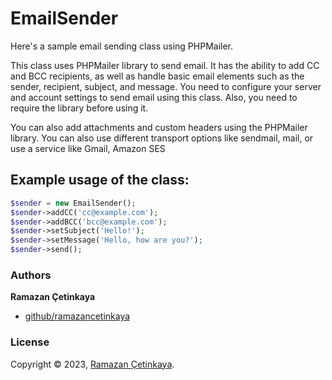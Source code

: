 # EmailSender
Here's a sample email sending class using PHPMailer.

This class uses PHPMailer library to send email. It has the ability to add CC and BCC recipients, as well as handle basic email elements such as the sender, recipient, subject, and message.
You need to configure your server and account settings to send email using this class. Also, you need to require the library before using it.

You can also add attachments and custom headers using the PHPMailer library. You can also use different transport options like sendmail, mail, or use a service like Gmail, Amazon SES

## Example usage of the class:
```php
$sender = new EmailSender();
$sender->addCC('cc@example.com');
$sender->addBCC('bcc@example.com');
$sender->setSubject('Hello!');
$sender->setMessage('Hello, how are you?');
$sender->send();
```

### Authors

**Ramazan Çetinkaya**

- [github/ramazancetinkaya](https://github.com/ramazancetinkaya)

### License

Copyright © 2023, [Ramazan Çetinkaya](https://github.com/ramazancetinkaya).
